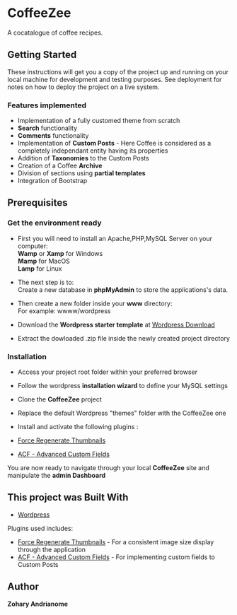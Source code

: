 # CoffeeZee

A cocatalogue of coffee recipes.

## Getting Started

These instructions will get you a copy of the project up and running on your local machine for development and testing purposes. See deployment for notes on how to deploy the project on a live system.

### Features implemented 
* Implementation of a fully customed theme from scratch
* **Search** functionality
* **Comments** functionality
* Implementation of **Custom Posts** - Here Coffee is considered as a completely independant entity having its properties
* Addition of **Taxonomies** to the Custom Posts
* Creation of a Coffee **Archive**
* Division of sections using **partial templates**
* Integration of Bootstrap

## Prerequisites

### Get the environment ready
* First you will need to install an Apache,PHP,MySQL Server on your computer:</br>
  **Wamp** or **Xamp** for Windows </br>
  **Mamp** for MacOS </br>
  **Lamp** for Linux

* The next step is to: </br> Create a new database in **phpMyAdmin** to store the applications's data.
* Then create a new folder inside your **www** directory:</br>
  For example: wwww/wordpress
* Download the **Wordpress starter template** at [Wordpress Download](https://wordpress.org/download/) 
* Extract the dowloaded .zip file inside the newly created project directory

### Installation
* Access your project root folder within your preferred browser
* Follow the wordpress **installation wizard** to define your MySQL settings
* Clone the **CoffeeZee** project
* Replace the default Wordpress "themes" folder with the CoffeeZee one

* Install and activate the following plugins : 
* [Force Regenerate Thumbnails](https://wordpress.org/plugins/regenerate-thumbnails/)
* [ACF - Advanced Custom Fields](https://wordpress.org/plugins/advanced-custom-fields/)

You are now ready to navigate through your local **CoffeeZee** site and manipulate the **admin Dashboard**

## This project was Built With

* [Wordpress](https://wordpress.com/)

Plugins used includes: 
* [Force Regenerate Thumbnails](https://wordpress.org/plugins/regenerate-thumbnails/) - For a consistent image size display through the application
* [ACF - Advanced Custom Fields](https://wordpress.org/plugins/advanced-custom-fields/) - For implementing custom fields to Custom Posts 

## Author

**Zohary Andrianome**
